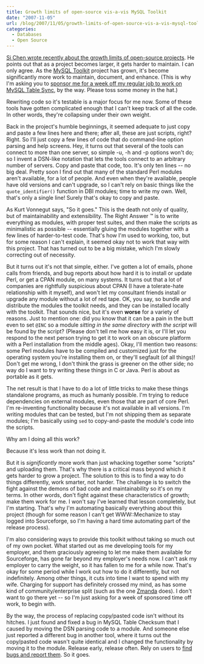 ```yaml
---
title: Growth limits of open-source vis-a-vis MySQL Toolkit
date: "2007-11-05"
url: /blog/2007/11/05/growth-limits-of-open-source-vis-a-vis-mysql-toolkit/
categories:
  - Databases
  - Open Source
---
```

[Si Chen wrote recently about the growth limits of open-source projects](http://opensourcestrategies.blogspot.com/2007/10/limits-of-open-source.html). He points out that as a project becomes larger, it gets harder to maintain. I can only agree. As the [MySQL Toolkit](http://code.google.com/p/maatkit) project has grown, it's become significantly more work to maintain, document, and enhance. (This is why I'm asking you to [sponsor me for a week off my regular job to work on MySQL Table Sync](/blog/2007/10/31/mysql-table-sync-bounty-lets-do-it/), by the way. Please toss some money in the hat.)

Rewriting code so it's testable is a major focus for me now. Some of these tools have gotten complicated enough that I can't keep track of all the code. In other words, they're collapsing under their own weight.

Back in the project's humble beginnings, it seemed adequate to just copy and paste a few lines here and there; after all, these are just scripts, right? Right. So I'll just copy a few lines of code that do command-line option parsing and help screens. Hey, it turns out that several of the tools can connect to more than one server, so simple -u, -h and -p options won't do; so I invent a DSN-like notation that lets the tools connect to an arbitrary number of servers. Copy and paste that code, too. It's only ten lines -- no big deal. Pretty soon I find out that many of the standard Perl modules aren't available, for a lot of people. And even when they're available, people have old versions and can't upgrade, so I can't rely on basic things like the `quote_identifier()` function in DBI modules; time to write my own. Well, that's only a single line! Surely that's okay to copy and paste.

As Kurt Vonnegut says, "So it goes." This is the death not only of quality, but of maintainability and extensibility. The Right Answer &#8482; is to write everything as modules, with proper test suites, and then make the scripts as minimalistic as possible -- essentially gluing the modules together with a few lines of harder-to-test code. That's how I'm used to working, too, but for some reason I can't explain, it seemed okay not to work that way with this project. That has turned out to be a big mistake, which I'm slowly correcting out of necessity.

But it turns out it's not that simple, either. I've gotten a lot of emails, phone calls from friends, and bug reports about how hard it is to install or update Perl, or get a CPAN module, on many systems. It turns out that a lot of companies are rightfully suspicious about CPAN (I have a tolerate-hate relationship with it myself), and won't let my consultant friends install or upgrade any module without a lot of red tape. OK, you say, so bundle and distribute the modules the toolkit needs, and they can be installed locally with the toolkit. That sounds nice, but it's even **worse** for a variety of reasons. Just to mention one: did you know that it can be a pain in the butt even to set `@INC` so a module *sitting in the same directory with the script* will be found by the script? (Please don't tell me how easy it is, or I'll let you respond to the next person trying to get it to work on an obscure platform with a Perl installation from the middle ages). Okay, I'll mention two reasons: some Perl modules have to be compiled and customized just for the operating system you're installing them on, or they'll segfault (of all things)! Don't get me wrong, I don't think the grass is greener on the other side; no way do I want to try writing these things in C or Java. Perl is about as portable as it gets.

The net result is that I have to do a lot of little tricks to make these things standalone programs, as much as humanly possible. I'm trying to reduce dependencies on external modules, even those that are part of core Perl. I'm re-inventing functionality because it's not available in all versions. I'm writing modules that can be tested, but I'm not shipping them as separate modules; I'm basically using `sed` to copy-and-paste the module's code into the scripts.

Why am I doing all this work?

Because it's less work than not doing it.

But it is *significantly* more work than just whacking together some "scripts" and uploading them. That's why there is a critical mass beyond which it gets harder to grow a project. The solution to this is to find a way to do things differently, work smarter, not harder. The challenge is to switch the fight against the demons of bad code and maintainability so it's on my terms. In other words, don't fight against these characteristics of growth; make them work for me. I won't say I've learned that lesson completely, but I'm starting. That's why I'm automating basically everything about this project (though for some reason I can't get WWW::Mechanize to stay logged into Sourceforge, so I'm having a hard time automating part of the release process).

I'm also considering ways to provide this toolkit without taking so much out of my own pocket. What started out as me developing tools for my employer, and them graciously agreeing to let me make them available for Sourceforge, has gone far beyond my employer's needs now. I can't ask my employer to carry the weight, so it has fallen to me for a while now. That's okay for some period while I work out how to do it differently, but not indefinitely. Among other things, it cuts into time I want to spend with my wife. Charging for support has definitely crossed my mind, as has some kind of community/enterprise split (such as the one [Zmanda](http://www.zmanda.com/) does). I don't want to go there yet -- so I'm just asking for a week of sponsored time off work, to begin with.

By the way, the process of replacing copy/pasted code isn't without its hitches. I just found and fixed a bug in MySQL Table Checksum that I caused by moving the DSN parsing code to a module. And someone else just reported a different bug in another tool, where it turns out the copy/pasted code wasn't quite identical and I changed the functionality by moving it to the module. Release early, release often. Rely on users to [find bugs and report them](http://code.google.com/p/maatkit/). So it goes.


